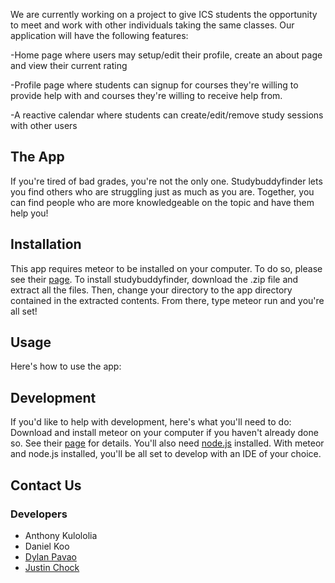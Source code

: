 We are currently working on a project to give ICS students the opportunity to meet and work with other individuals taking the same classes. Our application will have the following features:

-Home page where users may setup/edit their profile, create an about page and view their current rating

-Profile page where students can signup for courses they're willing to provide help with and courses they're willing to receive help from.

-A reactive calendar where students can create/edit/remove study sessions with other users

## The App
If you're tired of bad grades, you're not the only one. Studybuddyfinder lets you find others who are struggling just as much as you are. Together, you can find people who are more knowledgeable on the topic and have them help you!

## Installation
This app requires meteor to be installed on your computer. To do so, please see their <a href="https://www.meteor.com/">page</a>.
To install studybuddyfinder, download the .zip file and extract all the files. Then, change your directory to the app directory contained in the extracted contents. From there, type meteor run and you're all set!

## Usage
Here's how to use the app:

## Development
If you'd like to help with development, here's what you'll need to do:
Download and install meteor on your computer if you haven't already done so. See their <a href="https://www.meteor.com/">page</a> for details.
You'll also need <a href="https://nodejs.org/en/">node.js</a> installed. With meteor and node.js installed, you'll be all set to develop with an IDE of your choice.

## Contact Us
### Developers
- Anthony Kulololia
- Daniel Koo
- <a href="https://github.com/dylanpavao">Dylan Pavao</a>
- <a href="https://github.com/jchock">Justin Chock</a>
